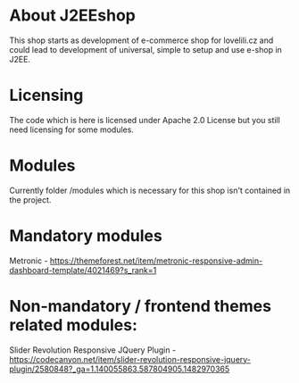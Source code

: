 # About J2EEshop
This shop starts as development of e-commerce shop for lovelili.cz and could lead to development of universal, simple to setup and use e-shop in J2EE.
# Licensing
The code which is here is licensed under Apache 2.0 License but you still need licensing for some modules. 
# Modules
Currently folder /modules which is necessary for this shop isn't contained in the project.
# Mandatory modules 
Metronic - https://themeforest.net/item/metronic-responsive-admin-dashboard-template/4021469?s_rank=1 
# Non-mandatory / frontend themes related modules:
Slider Revolution Responsive JQuery Plugin - https://codecanyon.net/item/slider-revolution-responsive-jquery-plugin/2580848?_ga=1.140055863.587804905.1482970365

